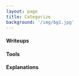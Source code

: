 ```yaml
---
layout: page
title: Categorize
background: '/img/bg1.jpg'
---
```


#### Writeups

#### Tools

#### Explanations
